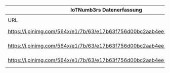 |IoTNumb3rs Datenerfassung|||||||||||
| ---- | ---- | ---- | ---- | ---- | ---- | ---- | ---- | ---- | ---- | ---- |
||||||||||||
|URL|home_url|filename|device_class|device_count|market_class|market_volume|prognosis_year|publication_year|authorship_class|Dropbox folder|
|https://i.pinimg.com/564x/e1/7b/63/e17b63f756d00bc2aab4ee1a924a5496.jpg|http://misgafasdegoogle.com|file21_e17b63f756d00bc2aab4ee1a924a5496.jpg|||value|19000000000|2018|2013|scientist|marielledemuth/20181223-1200|
|https://i.pinimg.com/564x/e1/7b/63/e17b63f756d00bc2aab4ee1a924a5496.jpg|http://misgafasdegoogle.com|file21_e17b63f756d00bc2aab4ee1a924a5496.jpg|vehicle|24000000000|||2020|2013|scientist|marielledemuth/20181223-1200|
|https://i.pinimg.com/564x/e1/7b/63/e17b63f756d00bc2aab4ee1a924a5496.jpg|http://misgafasdegoogle.com|file21_e17b63f756d00bc2aab4ee1a924a5496.jpg|||revenue|1.2E+12|2020|2013|scientist|marielledemuth/20181223-1200|
